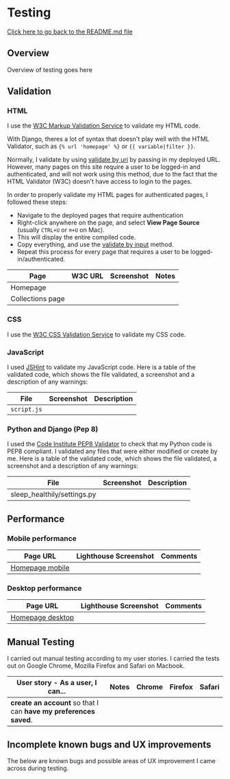 # Testing

[Click here to go back to the README.md file](README.md)

## Overview

Overview of testing goes here

## Validation

### HTML

I use the [W3C Markup Validation Service](https://validator.w3.org/) to validate my HTML code.

With Django, theres a lot of syntax that doesn't play well with the HTML Validator, such as `{% url 'homepage' %}` or `{{ variable|filter }}`.

Normally, I validate by using [validate by uri](https://validator.w3.org/#validate_by_uri) by passing in my deployed URL. However, many pages on this site require a user to be logged-in and authenticated, and will not work using this method, due to the fact that the HTML Validator (W3C) doesn't have access to login to the pages.

In order to properly validate my HTML pages for authenticated pages, I followed these steps:

- Navigate to the deployed pages that require authentication
- Right-click anywhere on the page, and select **View Page Source** (usually `CTRL+U` or `⌘+U` on Mac).
- This will display the entire compiled code.
- Copy everything, and use the [validate by input](https://validator.w3.org/#validate_by_input) method.
- Repeat this process for every page that requires a user to be logged-in/authenticated.

| Page             | W3C URL | Screenshot | Notes |
| ---------------- | ------- | ---------- | ----- |
| Homepage         |         |            |       |
| Collections page |         |            |       |

### CSS

I use the [W3C CSS Validation Service](https://jigsaw.w3.org/css-validator/) to validate my CSS code.

### JavaScript

I used [JSHint](https://jshint.com/) to validate my JavaScript code. Here is a table of the validated code, which shows the file validated, a screenshot and a description of any warnings:

| File        | Screenshot | Description |
| ----------- | ---------- | ----------- |
| `script.js` |            |             |

### Python and Django (Pep 8)

I used the [Code Institute PEP8 Validator](https://pep8ci.herokuapp.com/) to check that my Python code is PEP8 compliant. I validated any files that were either modified or create by me. Here is a table of the validated code, which shows the file validated, a screenshot and a description of any warnings:

| File                        | Screenshot | Description |
| --------------------------- | ---------- | ----------- |
| sleep_healthily/settings.py |            |             |

## Performance

### Mobile performance

| Page URL            | Lighthouse Screenshot | Comments |
| ------------------- | --------------------- | -------- |
| [Homepage mobile]() |                       |          |

### Desktop performance

| Page URL             | Lighthouse Screenshot | Comments |
| -------------------- | --------------------- | -------- |
| [Homepage desktop]() |                       |          |

## Manual Testing

I carried out manual testing according to my user stories. I carried the tests out on Google Chrome, Mozilla Firefox and Safari on Macbook.

| User story - As a user, I can...                                   | Notes | Chrome | Firefox | Safari |
| ------------------------------------------------------------------ | ----- | ------ | ------- | ------ |
| **create an account** so that I can **have my preferences saved**. |       |        |         |        |

## Incomplete known bugs and UX improvements

The below are known bugs and possible areas of UX improvement I came across during testing.
